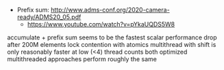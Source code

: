 * Prefix sum: http://www.adms-conf.org/2020-camera-ready/ADMS20_05.pdf
  * https://www.youtube.com/watch?v=pYkaUQDS5W8

accumulate + prefix sum seems to be the fastest
scalar performance drop after 200M elements
lock contention with atomics
multithread with shift is only reasonably faster at low (<4) thread counts
both optimized multithreaded approaches perform roughly the same

